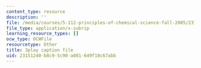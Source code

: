```yaml
---
content_type: resource
description: ''
file: /media/courses/5-112-principles-of-chemical-science-fall-2005/23151240b8c95c90a081649f10c67abb_9Cl8mj5VIHA.vtt
file_type: application/x-subrip
learning_resource_types: []
ocw_type: OCWFile
resourcetype: Other
title: 3play caption file
uid: 23151240-b8c9-5c90-a081-649f10c67abb
---
```

